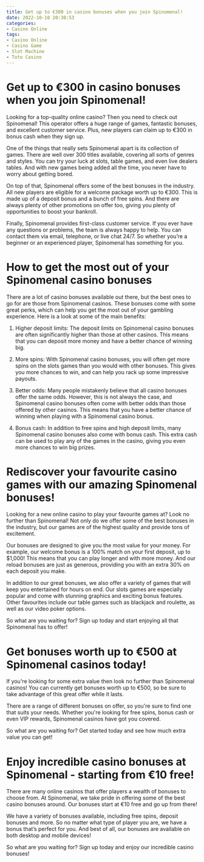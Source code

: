 ```yaml
---
title: Get up to €300 in casino bonuses when you join Spinomenal!
date: 2022-10-10 20:38:53
categories:
- Casino Online
tags:
- Casino Online
- Casino Game
- Slot Machine
- Toto Casino
---
```



#  Get up to €300 in casino bonuses when you join Spinomenal!

Looking for a top-quality online casino? Then you need to check out Spinomenal! This operator offers a huge range of games, fantastic bonuses, and excellent customer service. Plus, new players can claim up to €300 in bonus cash when they sign up.

One of the things that really sets Spinomenal apart is its collection of games. There are well over 300 titles available, covering all sorts of genres and styles. You can try your luck at slots, table games, and even live dealers tables. And with new games being added all the time, you never have to worry about getting bored.

On top of that, Spinomenal offers some of the best bonuses in the industry. All new players are eligible for a welcome package worth up to €300. This is made up of a deposit bonus and a bunch of free spins. And there are always plenty of other promotions on offer too, giving you plenty of opportunities to boost your bankroll.

Finally, Spinomenal provides first-class customer service. If you ever have any questions or problems, the team is always happy to help. You can contact them via email, telephone, or live chat 24/7. So whether you’re a beginner or an experienced player, Spinomenal has something for you.

#  How to get the most out of your Spinomenal casino bonuses 

There are a lot of casino bonuses available out there, but the best ones to go for are those from Spinomenal casinos. These bonuses come with some great perks, which can help you get the most out of your gambling experience. Here is a look at some of the main benefits:

1. Higher deposit limits: The deposit limits on Spinomenal casino bonuses are often significantly higher than those at other casinos. This means that you can deposit more money and have a better chance of winning big.

2. More spins: With Spinomenal casino bonuses, you will often get more spins on the slots games than you would with other bonuses. This gives you more chances to win, and can help you rack up some impressive payouts.

3. Better odds: Many people mistakenly believe that all casino bonuses offer the same odds. However, this is not always the case, and Spinomenal casino bonuses often come with better odds than those offered by other casinos. This means that you have a better chance of winning when playing with a Spinomenal casino bonus.

4. Bonus cash: In addition to free spins and high deposit limits, many Spinomenal casino bonuses also come with bonus cash. This extra cash can be used to play any of the games in the casino, giving you even more chances to win big prizes.

#  Rediscover your favourite casino games with our amazing Spinomenal bonuses! 

Looking for a new online casino to play your favourite games at? Look no further than Spinomenal! Not only do we offer some of the best bonuses in the industry, but our games are of the highest quality and provide tons of excitement.

Our bonuses are designed to give you the most value for your money. For example, our welcome bonus is a 100% match on your first deposit, up to $1,000! This means that you can play longer and with more money. And our reload bonuses are just as generous, providing you with an extra 30% on each deposit you make.

In addition to our great bonuses, we also offer a variety of games that will keep you entertained for hours on end. Our slots games are especially popular and come with stunning graphics and exciting bonus features. Other favourites include our table games such as blackjack and roulette, as well as our video poker options.

So what are you waiting for? Sign up today and start enjoying all that Spinomenal has to offer!

#  Get bonuses worth up to €500 at Spinomenal casinos today!

If you're looking for some extra value then look no further than Spinomenal casinos! You can currently get bonuses worth up to €500, so be sure to take advantage of this great offer while it lasts.

There are a range of different bonuses on offer, so you're sure to find one that suits your needs. Whether you're looking for free spins, bonus cash or even VIP rewards, Spinomenal casinos have got you covered.

So what are you waiting for? Get started today and see how much extra value you can get!

#  Enjoy incredible casino bonuses at Spinomenal - starting from €10 free!

There are many online casinos that offer players a wealth of bonuses to choose from. At Spinomenal, we take pride in offering some of the best casino bonuses around. Our bonuses start at €10 free and go up from there!

We have a variety of bonuses available, including free spins, deposit bonuses and more. So no matter what type of player you are, we have a bonus that’s perfect for you. And best of all, our bonuses are available on both desktop and mobile devices!

So what are you waiting for? Sign up today and enjoy our incredible casino bonuses!